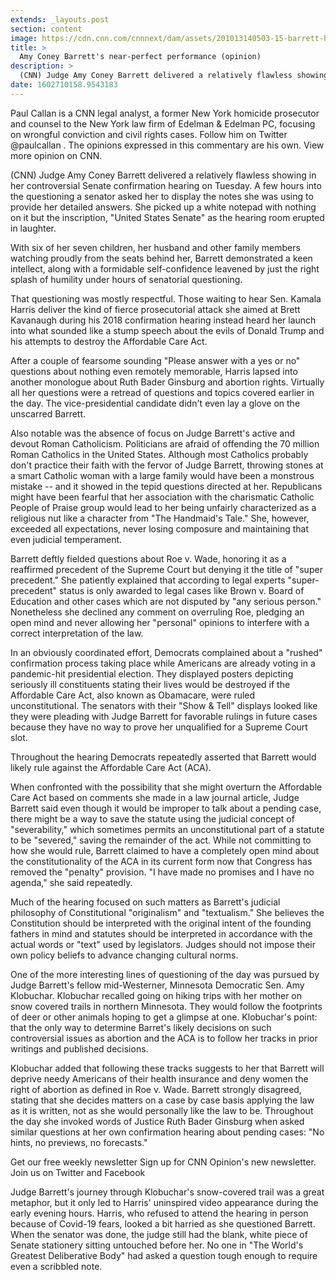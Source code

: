 ```yaml
--- 
extends: _layouts.post 
section: content 
image: https://cdn.cnn.com/cnnnext/dam/assets/201013140503-15-barrett-hearing-1013-super-tease.jpg 
title: > 
  Amy Coney Barrett's near-perfect performance (opinion) 
description: > 
  (CNN) Judge Amy Coney Barrett delivered a relatively flawless showing in her controversial Senate confirmation hearing on Tuesday.Also notable was the absence of focus on Judge Barrett's active and devout Roman Catholicism.Much of the hearing focused on such matters as Barrett's judicial philosophy of Constitutional "originalism" and "textualism."One of the more interesting lines of questioning of the day was pursued by Judge Barrett's fellow mid-Westerner, Minnesota Democratic Sen. Amy Klobuchar.Harris, who refused to attend the hearing in person because of Covid-19 fears, looked a bit harried as she questioned Barrett. 
date: 1602710158.9543183 
--- 
```

Paul Callan is a CNN legal analyst, a former New York homicide prosecutor and counsel to the New York law firm of Edelman & Edelman PC, focusing on wrongful conviction and civil rights cases. Follow him on Twitter @paulcallan . The opinions expressed in this commentary are his own. View more opinion on CNN.

(CNN) Judge Amy Coney Barrett delivered a relatively flawless showing in her controversial Senate confirmation hearing on Tuesday. A few hours into the questioning a senator asked her to display the notes she was using to provide her detailed answers. She picked up a white notepad with nothing on it but the inscription, "United States Senate" as the hearing room erupted in laughter.

With six of her seven children, her husband and other family members watching proudly from the seats behind her, Barrett demonstrated a keen intellect, along with a formidable self-confidence leavened by just the right splash of humility under hours of senatorial questioning.

That questioning was mostly respectful. Those waiting to hear Sen. Kamala Harris deliver the kind of fierce prosecutorial attack she aimed at Brett Kavanaugh during his 2018 confirmation hearing instead heard her launch into what sounded like a stump speech about the evils of Donald Trump and his attempts to destroy the Affordable Care Act.

After a couple of fearsome sounding "Please answer with a yes or no" questions about nothing even remotely memorable, Harris lapsed into another monologue about Ruth Bader Ginsburg and abortion rights. Virtually all her questions were a retread of questions and topics covered earlier in the day. The vice-presidential candidate didn't even lay a glove on the unscarred Barrett.

Also notable was the absence of focus on Judge Barrett's active and devout Roman Catholicism. Politicians are afraid of offending the 70 million Roman Catholics in the United States. Although most Catholics probably don't practice their faith with the fervor of Judge Barrett, throwing stones at a smart Catholic woman with a large family would have been a monstrous mistake -- and it showed in the tepid questions directed at her. Republicans might have been fearful that her association with the charismatic Catholic People of Praise group would lead to her being unfairly characterized as a religious nut like a character from "The Handmaid's Tale." She, however, exceeded all expectations, never losing composure and maintaining that even judicial temperament.

Barrett deftly fielded questions about Roe v. Wade, honoring it as a reaffirmed precedent of the Supreme Court but denying it the title of "super precedent." She patiently explained that according to legal experts "super-precedent" status is only awarded to legal cases like Brown v. Board of Education and other cases which are not disputed by "any serious person." Nonetheless she declined any comment on overruling Roe, pledging an open mind and never allowing her "personal" opinions to interfere with a correct interpretation of the law.

In an obviously coordinated effort, Democrats complained about a "rushed" confirmation process taking place while Americans are already voting in a pandemic-hit presidential election. They displayed posters depicting seriously ill constituents stating their lives would be destroyed if the Affordable Care Act, also known as Obamacare, were ruled unconstitutional. The senators with their "Show & Tell" displays looked like they were pleading with Judge Barrett for favorable rulings in future cases because they have no way to prove her unqualified for a Supreme Court slot.

Throughout the hearing Democrats repeatedly asserted that Barrett would likely rule against the Affordable Care Act (ACA).

When confronted with the possibility that she might overturn the Affordable Care Act based on comments she made in a law journal article, Judge Barrett said even though it would be improper to talk about a pending case, there might be a way to save the statute using the judicial concept of "severability," which sometimes permits an unconstitutional part of a statute to be "severed," saving the remainder of the act. While not committing to how she would rule, Barrett claimed to have a completely open mind about the constitutionality of the ACA in its current form now that Congress has removed the "penalty" provision. "I have made no promises and I have no agenda," she said repeatedly.

Much of the hearing focused on such matters as Barrett's judicial philosophy of Constitutional "originalism" and "textualism." She believes the Constitution should be interpreted with the original intent of the founding fathers in mind and statutes should be interpreted in accordance with the actual words or "text" used by legislators. Judges should not impose their own policy beliefs to advance changing cultural norms.

One of the more interesting lines of questioning of the day was pursued by Judge Barrett's fellow mid-Westerner, Minnesota Democratic Sen. Amy Klobuchar. Klobuchar recalled going on hiking trips with her mother on snow covered trails in northern Minnesota. They would follow the footprints of deer or other animals hoping to get a glimpse at one. Klobuchar's point: that the only way to determine Barret's likely decisions on such controversial issues as abortion and the ACA is to follow her tracks in prior writings and published decisions.

Klobuchar added that following these tracks suggests to her that Barrett will deprive needy Americans of their health insurance and deny women the right of abortion as defined in Roe v. Wade. Barrett strongly disagreed, stating that she decides matters on a case by case basis applying the law as it is written, not as she would personally like the law to be. Throughout the day she invoked words of Justice Ruth Bader Ginsburg when asked similar questions at her own confirmation hearing about pending cases: "No hints, no previews, no forecasts."

Get our free weekly newsletter Sign up for CNN Opinion's new newsletter. Join us on Twitter and Facebook

Judge Barrett's journey through Klobuchar's snow-covered trail was a great metaphor, but it only led to Harris' uninspired video appearance during the early evening hours. Harris, who refused to attend the hearing in person because of Covid-19 fears, looked a bit harried as she questioned Barrett. When the senator was done, the judge still had the blank, white piece of Senate stationery sitting untouched before her. No one in "The World's Greatest Deliberative Body" had asked a question tough enough to require even a scribbled note.